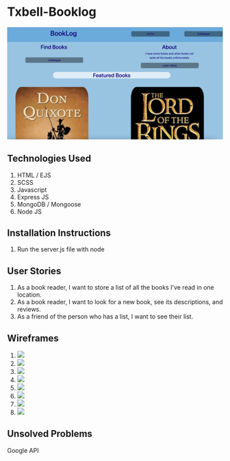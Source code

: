 # Txbell-Booklog
<img src="./README files/Screen Shot 2023-03-20 at 8.52.31 AM.png">

## Technologies Used
1. HTML / EJS
1. SCSS
1. Javascript
1. Express JS
1. MongoDB / Mongoose
1. Node JS

## Installation Instructions
1. Run the server.js file with node

## User Stories
1. As a book reader, I want to store a list of all the books I've read in one location.
1. As a book reader, I want to look for a new book, see its descriptions, and reviews.
1. As a friend of the person who has a list, I want to see their list.

## Wireframes
1. <img src="https://media.git.generalassemb.ly/user/47681/files/599c890f-777c-40c7-9ee8-3651ec2f41bc">
1. <img src="https://media.git.generalassemb.ly/user/47681/files/6511ad4b-30d0-459d-901a-e04d2fbe1c80">
1. <img src="https://media.git.generalassemb.ly/user/47681/files/b6ce884e-233b-481e-bd9a-52d51a0507af">
1. <img src="https://media.git.generalassemb.ly/user/47681/files/2c2dc4bc-84f0-4990-8bd9-a5f87d513333">
1. <img src="https://media.git.generalassemb.ly/user/47681/files/bbc83fd4-5ee9-4d2e-a656-2fb2fee032ac">
1. <img src="https://media.git.generalassemb.ly/user/47681/files/d903dfd4-5627-48fd-97fe-46f34fc8847b">
1. <img src="https://media.git.generalassemb.ly/user/47681/files/4df526d9-74a6-4792-8c31-91d70b823423">
1. <img src="https://media.git.generalassemb.ly/user/47681/files/81b3ecc0-54a0-46ad-a53d-1774e2ea4248">

## Unsolved Problems
Google API